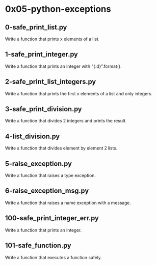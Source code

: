# 0x05-python-exceptions #

## 0-safe_print_list.py ##

Write a function that prints x elements of a list.

## 1-safe_print_integer.py ##

Write a function that prints an integer with "{:d}".format().

## 2-safe_print_list_integers.py ## 

Write a function that prints the first x elements of a list and only integers.

## 3-safe_print_division.py ##

Write a function that divides 2 integers and prints the result.

## 4-list_division.py ##

Write a function that divides element by element 2 lists.

## 5-raise_exception.py ## 

Write a function that raises a type exception.

## 6-raise_exception_msg.py ## 

Write a function that raises a name exception with a message.

## 100-safe_print_integer_err.py ## 

Write a function that prints an integer.

## 101-safe_function.py ## 

Write a function that executes a function safely.